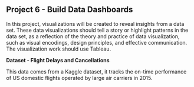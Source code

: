 ## Project 6 - Build Data Dashboards

In this project, visualizations will be created to reveal insights from a data set. These data visualizations should tell a story or highlight patterns in the data set, as a reflection of the theory and practice of data visualization, such as visual encodings, design principles, and effective communication. The visualization work should use Tableau.

**Dataset - Flight Delays and Cancellations**

This data comes from a Kaggle dataset, it tracks the on-time performance of US domestic flights operated by large air carriers in 2015.
